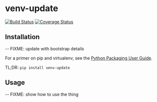 # venv-update
[![Build Status](https://travis-ci.org/Yelp/venv-update.svg)](https://travis-ci.org/Yelp/venv-update) 
[![Coverage Status](https://img.shields.io/coveralls/Yelp/venv-update.svg?branch=master)](https://coveralls.io/r/Yelp/venv-update)


## Installation
-- FIXME: update with bootstrap details

For a primer on pip and virtualenv, see the [Python Packaging User Guide](https://python-packaging-user-guide.readthedocs.org/en/latest/tutorial.html).

TL;DR: `pip install venv-update`


## Usage

-- FIXME: show how to use the thing
